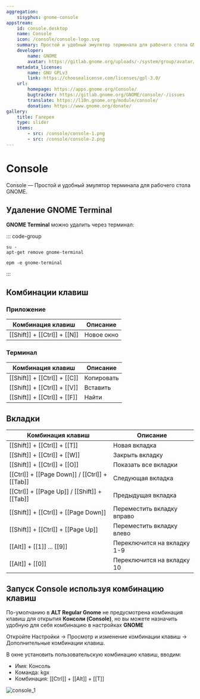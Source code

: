 ```yaml
---
aggregation:
    sisyphus: gnome-console
appstream:
    id: console.desktop
    name: Console
    icon: /console/console-logo.svg
    summary: Простой и удобный эмулятор терминала для рабочего стола GNOME.
    developer:
        name: GNOME
        avatar: https://gitlab.gnome.org/uploads/-/system/group/avatar/8/gnomelogo.png?width=48
    metadata_license:
        name: GNU GPLv3
        link: https://choosealicense.com/licenses/gpl-3.0/
    url:
        homepage: https://apps.gnome.org/Console/
        bugtracker: https://gitlab.gnome.org/GNOME/console/-/issues
        translate: https://l10n.gnome.org/module/console/
        donation: https://www.gnome.org/donate/
gallery:
    title: Галерея
    type: slider
    items:
        - src: /console/console-1.png
        - src: /console/console-2.png
---
```





# Console

Console — Простой и удобный эмулятор терминала для рабочего стола GNOME.

<AGWGallery />

<!--@include: @apps/_parts/install/content-repo.md-->

## Удаление GNOME Terminal

**GNOME Terminal** можно удалить через терминал:

::: code-group

```shell[apt-get]
su -
apt-get remove gnome-terminal
```
```shell[epm]
epm -e gnome-terminal
```
:::

## Комбинации клавиш

### Приложение

| Комбинация клавиш |      Описание      |
| ----------------- | ------------------ |
| [[Shift]] + [[Ctrl]] + [[N]] | Новое окно |

### Терминал

| Комбинация клавиш |      Описание      |
| ----------------- | ------------------ |
| [[Shift]] + [[Ctrl]] + [[C]] | Копировать |
| [[Shift]] + [[Ctrl]] + [[V]] | Вставить |
| [[Shift]] + [[Ctrl]] + [[F]] | Найти |

## Вкладки

| Комбинация клавиш |      Описание      |
| ----------------- | ------------------ |
| [[Shift]] + [[Ctrl]] + [[T]] | Новая вкладка |
| [[Shift]] + [[Ctrl]] + [[W]] | Закрыть вкладку |
| [[Shift]] + [[Ctrl]] + [[O]] | Показать все вкладки |
| [[Ctrl]] + [[Page Down]] / [[Ctrl]] + [[Tab]] | Следующая вкладка |
| [[Ctrl]] + [[Page Up]] / [[Shift]] + [[Tab]] | Предыдущая вкладка |
| [[Shift]] + [[Ctrl]] + [[Page Down]] | Переместить вкладку вправо |
| [[Shift]] + [[Ctrl]] + [[Page Up]] | Переместить вкладку влево |
| [[Alt]] + [[1]] ... [[9]] | Переключится на вкладку 1-9 |
| [[Alt]] + [[0]] | Переключится на вкладку 10 |

## Запуск Console используя комбинацию клавиш

По-умолчанию в **ALT Regular Gnome** не предусмотрена комбинация клавиш для открытия **Консоли (Console)**, но вы можете назначить удобную для себя комбинацию в настройках **GNOME**

Откройте Настройки -> Просмотр и изменение комбинации клавиш -> Дополнительные комбинации клавиш.

В окне установить пользовательскую комбинацию клавиш, вводим:
* Имя: Консоль
* Команда: kgx
* Комбинация: [[Ctrl]] + [[Alt]] + [[T]]

![console_1](/console/console_1.gif)

